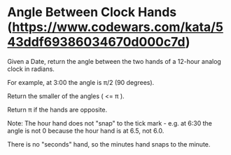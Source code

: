 # Angle Between Clock Hands (https://www.codewars.com/kata/543ddf69386034670d000c7d)

Given a Date, return the angle between the two hands of a 12-hour analog clock in radians.

For example, at 3:00 the angle is π/2 (90 degrees).

Return the smaller of the angles ( <= π ).

Return π if the hands are opposite.

Note: The hour hand does not "snap" to the tick mark - e.g. at 6:30 the angle is not 0 because the hour hand is at 6.5, not 6.0.

There is no "seconds" hand, so the minutes hand snaps to the minute.